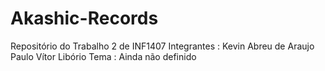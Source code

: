 # Akashic-Records
Repositório do Trabalho 2 de INF1407
Integrantes : 
  Kevin Abreu de Araujo
  Paulo Vítor Libório
 Tema : Ainda não definido
